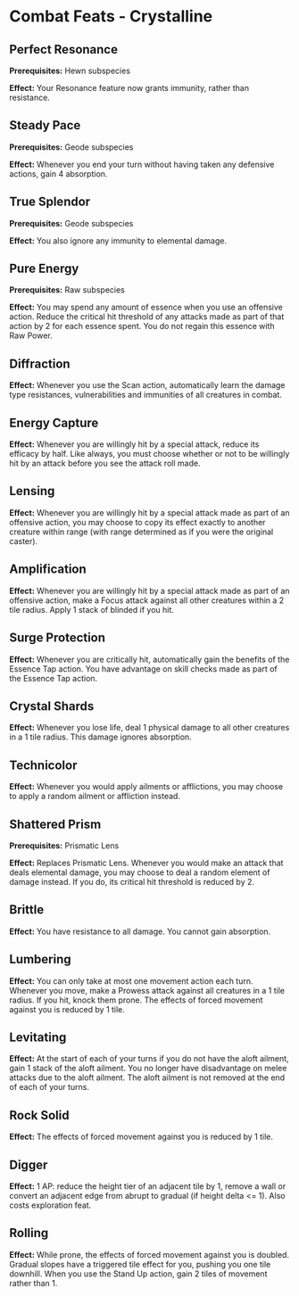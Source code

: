 # Combat Feats - Crystalline

## Perfect Resonance

**Prerequisites:** Hewn subspecies

**Effect:** Your Resonance feature now grants immunity, rather than resistance.

## Steady Pace

**Prerequisites:** Geode subspecies

**Effect:** Whenever you end your turn without having taken any defensive actions, gain 4 absorption.

## True Splendor

**Prerequisites:** Geode subspecies

**Effect:** You also ignore any immunity to elemental damage.

## Pure Energy

**Prerequisites:** Raw subspecies

**Effect:** You may spend any amount of essence when you use an offensive action. Reduce the critical hit threshold of any attacks made as part of that action by 2 for each essence spent. You do not regain this essence with Raw Power.

## Diffraction

**Effect:** Whenever you use the Scan action, automatically learn the damage type resistances, vulnerabilities and immunities of all creatures in combat.

## Energy Capture

**Effect:** Whenever you are willingly hit by a special attack, reduce its efficacy by half. Like always, you must choose whether or not to be willingly hit by an attack before you see the attack roll made.

## Lensing

**Effect:** Whenever you are willingly hit by a special attack made as part of an offensive action, you may choose to copy its effect exactly to another creature within range (with range determined as if you were the original caster).

## Amplification

**Effect:** Whenever you are willingly hit by a special attack made as part of an offensive action, make a Focus attack against all other creatures within a 2 tile radius. Apply 1 stack of blinded if you hit.

## Surge Protection

**Effect:** Whenever you are critically hit, automatically gain the benefits of the Essence Tap action. You have advantage on skill checks made as part of the Essence Tap action.

## Crystal Shards

**Effect:** Whenever you lose life, deal 1 physical damage to all other creatures in a 1 tile radius. This damage ignores absorption.

## Technicolor

**Effect:** Whenever you would apply ailments or afflictions, you may choose to apply a random ailment or affliction instead.

## Shattered Prism

**Prerequisites:** Prismatic Lens

**Effect:** Replaces Prismatic Lens. Whenever you would make an attack that deals elemental damage, you may choose to deal a random element of damage instead. If you do, its critical hit threshold is reduced by 2.

## Brittle

**Effect:** You have resistance to all damage. You cannot gain absorption.

## Lumbering

**Effect:** You can only take at most one movement action each turn. Whenever you move, make a Prowess attack against all creatures in a 1 tile radius. If you hit, knock them prone. The effects of forced movement against you is reduced by 1 tile.

## Levitating

**Effect:** At the start of each of your turns if you do not have the aloft ailment, gain 1 stack of the aloft ailment. You no longer have disadvantage on melee attacks due to the aloft ailment. The aloft ailment is not removed at the end of each of your turns.

## Rock Solid

**Effect:** The effects of forced movement against you is reduced by 1 tile.

## Digger

**Effect:** 1 AP: reduce the height tier of an adjacent tile by 1, remove a wall or convert an adjacent edge from abrupt to gradual (if height delta <= 1). Also costs exploration feat.

## Rolling

**Effect:** While prone, the effects of forced movement against you is doubled. Gradual slopes have a triggered tile effect for you, pushing you one tile downhill. When you use the Stand Up action, gain 2 tiles of movement rather than 1.

